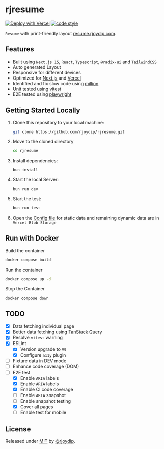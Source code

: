 # rjresume

[![Deploy with Vercel](https://vercel.com/button)](https://vercel.com/new/clone?repository-url=https://github.com/rjoydip/rjresume)
[![code style](https://antfu.me/badge-code-style.svg)](https://github.com/antfu/eslint-config)

`Resume` with print-friendly layout [resume.rjoydip.com](https://resume.rjoydip.com).

## Features

- Built using `Next.js 15`, `React`, `Typescript`, `@radix-ui` and `TailwindCSS`
- Auto generated Layout
- Responsive for different devices
- Optimized for [Next.js](http://nextjs.org/) and [Vercel](https://vercel.com/)
- Identified and fix slow code using [million](https://million.dev/)
- Unit tested using [vitest](https://vitest.dev/)
- E2E tested using [playwright](https://playwright.dev/)

## Getting Started Locally

1. Clone this repository to your local machine:

   ```bash
   git clone https://github.com/rjoydip/rjresume.git
   ```

2. Move to the cloned directory

   ```bash
   cd rjresume
   ```

3. Install dependencies:

   ```bash
   bun install
   ```

4. Start the local Server:

   ```bash
   bun run dev
   ```

5. Start the test:

   ```bash
   bun run test
   ```

6. Open the [Config file](./src/data.ts) for static data and remaining dynamic data are in `Vercel Blob Storage`

## Run with Docker

Build the container

```sh
docker compose build
```

Run the container

```sh
docker compose up -d
```

Stop the Container

```sh
docker compose down
```

## TODO

- [x] Data fetching individual page
- [x] Better data fetching using [TanStack Query](https://tanstack.com/query)
- [x] Resolve `vitest` warning
- [x] ESLint
  - [x] Version upgrade to `V9`
  - [x] Configure `a11y` plugin
- [ ] Fixture data in DEV mode
- [ ] Enhance code coverage (DOM)
- [ ] E2E test
  - [x] Enable `ARIA` labels
  - [x] Enable `ARIA` labels
  - [x] Enable CI code coverage
  - [ ] Enable `ARIA` snapshot
  - [ ] Enable snapshot testing
  - [x] Cover all pages
  - [ ] Enable test for mobile

## License

Released under [MIT](./LICENSE) by [@rjoydip](https://github.com/rjoydip).

